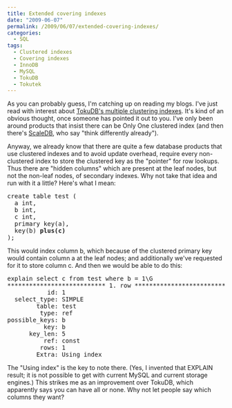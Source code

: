 ```yaml
---
title: Extended covering indexes
date: "2009-06-07"
permalink: /2009/06/07/extended-covering-indexes/
categories:
  - SQL
tags:
  - Clustered indexes
  - Covering indexes
  - InnoDB
  - MySQL
  - TokuDB
  - Tokutek
---
```

As you can probably guess, I'm catching up on reading my blogs. I've just read with interest about [TokuDB's multiple clustering indexes][1]. It's kind of an obvious thought, once someone has pointed it out to you. I've only been around products that insist there can be Only One clustered index (and then there's [ScaleDB][2], who say "think differently already").

Anyway, we already know that there are quite a few database products that use clustered indexes and to avoid update overhead, require every non-clustered index to store the clustered key as the "pointer" for row lookups. Thus there are "hidden columns" which are present at the leaf nodes, but not the non-leaf nodes, of secondary indexes. Why not take that idea and run with it a little? Here's what I mean:

<pre>create table test (
  a int,
  b int,
  c int,
  primary key(a),
  key(b) <strong>plus(c)</strong>
);
</pre>

This would index column b, which because of the clustered primary key would contain column a at the leaf nodes; and additionally we've requested for it to store column c. And then we would be able to do this:

<pre>explain select c from test where b = 1\G
*************************** 1. row ***************************
           id: 1
  select_type: SIMPLE
        table: test
         type: ref
possible_keys: b
          key: b
      key_len: 5
          ref: const
         rows: 1
        Extra: Using index
</pre>

The "Using index" is the key to note there. (Yes, I invented that EXPLAIN result; it is not possible to get with current MySQL and current storage engines.) This strikes me as an improvement over TokuDB, which apparently says you can have all or none. Why not let people say which columns they want?

 [1]: http://tokutek.com/category/tokuview/introducing_multiple_clustering_indexes/
 [2]: http://www.scaledb.com/

